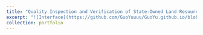```yaml
---
title: "Quality Inspection and Verification of State-Owned Land Resources in Zhejiang"
excerpt: "![Interface](https://github.com/GuoYuuuu/GuoYu.github.io/blob/master/zhejiang/check.png?raw=true)"
collection: portfolio
---
```

